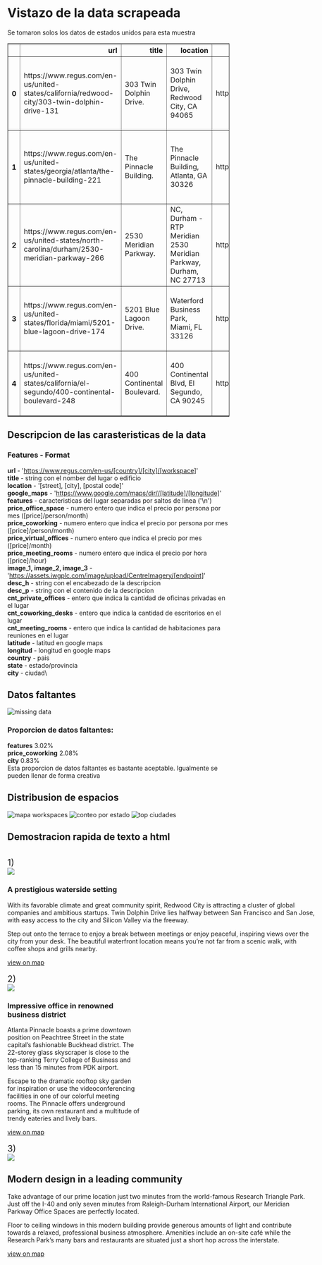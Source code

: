 # Vistazo de la data scrapeada
Se tomaron solos los datos de estados unidos para esta muestra

<table border="1" class="dataframe">
  <thead>
    <tr style="text-align: right;">
      <th></th>
      <th>url</th>
      <th>title</th>
      <th>location</th>
      <th>google_maps</th>
      <th>features</th>
      <th>price_office_space</th>
      <th>price_coworking</th>
      <th>price_virtual_offices</th>
      <th>price_meeting_rooms</th>
      <th>image_1</th>
      <th>image_2</th>
      <th>image_3</th>
      <th>desc_h</th>
      <th>desc_p</th>
      <th>cnt_private_offices</th>
      <th>cnt_coworking_desks</th>
      <th>cnt_meeting_rooms</th>
      <th>latitude</th>
      <th>longitude</th>
      <th>country</th>
      <th>state</th>
      <th>city</th>
    </tr>
  </thead>
  <tbody>
    <tr>
      <th>0</th>
      <td>https://www.regus.com/en-us/united-states/california/redwood-city/303-twin-dolphin-drive-131</td>
      <td>303 Twin Dolphin Drive.</td>
      <td>303 Twin Dolphin Drive, Redwood City, CA 94065</td>
      <td>https://www.google.com/maps/dir//37.5235361034277,-122.258564390404</td>
      <td>City/Town Centre Accessible Major transport connections Meeting Rooms...</td>
      <td>385</td>
      <td>369.0</td>
      <td>95</td>
      <td>45</td>
      <td>https://assets.iwgplc.com/image/upload/CentreImagery/131/131_5.jpg</td>
      <td>https://assets.iwgplc.com/image/upload/CentreImagery/131/131_2.jpg</td>
      <td>https://assets.iwgplc.com/image/upload/CentreImagery/131/131_4.jpg</td>
      <td>A prestigious waterside setting</td>
      <td>With its favorable climate and great community spirit, Redwood City...</td>
      <td>18</td>
      <td>4</td>
      <td>37.523537</td>
      <td>-122.258568</td>
      <td>united-states</td>
      <td>california</td>
      <td>redwood-city</td>
    </tr>
    <tr>
      <th>1</th>
      <td>https://www.regus.com/en-us/united-states/georgia/atlanta/the-pinnacle-building-221</td>
      <td>The Pinnacle Building.</td>
      <td>The Pinnacle Building, Atlanta, GA 30326</td>
      <td>https://www.google.com/maps/dir//33.8504455417319,-84.3603915535294</td>
      <td>Major transport connections Meeting Rooms On-site Lunch Restaurant...</td>
      <td>265</td>
      <td>255.0</td>
      <td>49</td>
      <td>29</td>
      <td>https://assets.iwgplc.com/image/upload/CentreImagery/221/221_5.jpg</td>
      <td>https://assets.iwgplc.com/image/upload/CentreImagery/221/221_2.jpg</td>
      <td>https://assets.iwgplc.com/image/upload/CentreImagery/221/221_4.jpg</td>
      <td>Impressive office in renowned business district</td>
      <td>Atlanta Pinnacle boasts a prime downtown position on Peachtree Street...</td> 
      <td>86</td>
      <td>24</td>
      <td>4</td>
      <td>33.850445</td>
      <td>-84.360390</td>
      <td>united-states</td>
      <td>georgia</td>
      <td>atlanta</td>
    </tr>
    <tr>
      <th>2</th>
      <td>https://www.regus.com/en-us/united-states/north-carolina/durham/2530-meridian-parkway-266</td>
      <td>2530 Meridian Parkway.</td>
      <td>NC, Durham - RTP Meridian 2530 Meridian Parkway, Durham, NC 27713</td>
      <td>https://www.google.com/maps/dir//35.9112578969551,-78.8999671779098</td>
      <td>City/Town Centre Accessible Major transport connections Meeting Rooms...</td>
      <td>189</td>
      <td>179.0</td>
      <td>75</td>
      <td>19</td>
      <td>https://assets.iwgplc.com/image/upload/CentreImagery/266/266_5.jpg</td>
      <td>https://assets.iwgplc.com/image/upload/CentreImagery/266/266_2.jpg</td>
      <td>https://assets.iwgplc.com/image/upload/CentreImagery/266/266_4.jpg</td>
      <td>Modern design in a leading community</td>
      <td>Take advantage of our prime location just two minutes from the...</td> 
      <td>121</td>
      <td>13</td>
      <td>6</td>
      <td>35.911259</td>
      <td>-78.899963</td>
      <td>united-states</td>
      <td>north-carolina</td>
      <td>durham</td>
    </tr>
    <tr>
      <th>3</th>
      <td>https://www.regus.com/en-us/united-states/florida/miami/5201-blue-lagoon-drive-174</td>
      <td>5201 Blue Lagoon Drive.</td>
      <td>Waterford Business Park, Miami, FL 33126</td>
      <td>https://www.google.com/maps/dir//25.7834703719201,-80.2916260565631</td>
      <td>City/Town Centre Major transport connections Meeting Rooms...</td> 
      <td>299</td>
      <td>285.0</td>
      <td>95</td>
      <td>29</td>
      <td>https://assets.iwgplc.com/image/upload/CentreImagery/174/174_5.jpg</td>
      <td>https://assets.iwgplc.com/image/upload/CentreImagery/174/174_2.jpg</td>
      <td>https://assets.iwgplc.com/image/upload/CentreImagery/174/174_4.jpg</td>
      <td>Prime airport location</td>
      <td>Waste no time with an efficient work environment. Perfect for meetings...</td>
      <td>178</td>
      <td>26</td>
      <td>5</td>
      <td>25.783470</td>
      <td>-80.291626</td>
      <td>united-states</td>
      <td>florida</td>
      <td>miami</td>
    </tr>
    <tr>
      <th>4</th>
      <td>https://www.regus.com/en-us/united-states/california/el-segundo/400-continental-boulevard-248</td>
      <td>400 Continental Boulevard.</td>
      <td>400 Continental Blvd, El Segundo, CA 90245</td>
      <td>https://www.google.com/maps/dir//33.9209373731741,-118.390105331352</td>
      <td>City/Town Centre Accessible Gym and Fitness Room Major transport...</td>
      <td>359</td>
      <td>339.0</td>
      <td>109</td>
      <td>29</td>
      <td>https://assets.iwgplc.com/image/upload/CentreImagery/248/248_5.jpg</td>
      <td>https://assets.iwgplc.com/image/upload/CentreImagery/248/248_2.jpg</td>
      <td>https://assets.iwgplc.com/image/upload/CentreImagery/248/248_4.jpg</td>
      <td>Impressive architecture, close to household names</td>
      <td>Prepare to feel inspired at LAX Continental Grand, an imposing steel...</td>
      <td>147</td>
      <td>16</td>
      <td>3</td>
      <td>33.920937</td>
      <td>-118.390106</td>
      <td>united-states</td>
      <td>california</td>
      <td>el-segundo</td>
    </tr>
  </tbody>
</table>


## Descripcion de las carasteristicas de la data

### Features   -   Format
**url** - 'https://www.regus.com/en-us/[country]/[city]/[workspace]' \
**title** - string con el nomber del lugar o edificio\
**location** - '[street], [city], [postal code]' \
**google_maps** - 'https://www.google.com/maps/dir//[latitude]/[longitude]' \
**features** - caracteristicas del lugar separadas por saltos de linea ('\n')\
**price_office_space** - numero entero que indica el precio por persona por mes ([price]/person/month)\
**price_coworking** - numero entero que indica el precio por persona por mes ([price]/person/month)\
**price_virtual_offices** - numero entero que indica el precio por mes ([price]/month)\
**price_meeting_rooms** - numero entero que indica el precio por hora ([price]/hour)\
**image_1, image_2, image_3** - 'https://assets.iwgplc.com/image/upload/CentreImagery/[endpoint]' \
**desc_h** - string con el encabezado de la descripcion\
**desc_p** - string con el contenido de la descripcion\
**cnt_private_offices** - entero que indica la cantidad de oficinas privadas en el lugar\
**cnt_coworking_desks** - entero que indica la cantidad de escritorios en el lugar\
**cnt_meeting_rooms** - entero que indica la cantidad de habitaciones para reuniones en el lugar\
**latitude** - latitud en google maps\
**longitud** - longitud en google maps\
**country** - pais\
**state** - estado/provincia\
**city** - ciudad\

## Datos faltantes
![missing data](plots/missing_data.png)

### Proporcion de datos faltantes:
**features** 3.02%\
**price_coworking** 2.08%\
**city** 0.83%\
Esta proporcion de datos faltantes es bastante aceptable. Igualmente se pueden llenar de forma creativa

## Distribusion de espacios
![mapa workspaces](plots/map_dist_workspaces.png)
![conteo por estado](plots/states_counts.png)
![top ciudades](plots/top_cities.png)

## Demostracion rapida de texto a html
<br>
<div style='width: 700px'>
<div style='font-size: 20px'>1)</div>
<div class='images-container'>
<img class='image' src=https://assets.iwgplc.com/image/upload/CentreImagery/131/131_5.jpg>
</div>
<h3 class='subheader'>A prestigious waterside setting</h3>
<p class='p'>With its favorable climate and great community spirit, Redwood City is attracting a cluster of global companies and ambitious startups. Twin Dolphin Drive lies halfway between San Francisco and San Jose, with easy access to the city and Silicon Valley via the freeway.
</p>
<p class='p'>
Step out onto the terrace to enjoy a break between meetings or enjoy peaceful, inspiring views over the city from your desk. The beautiful waterfront location means you’re not far from a scenic walk, with coffee shops and grills nearby.
</p>
<a href=https://www.google.com/maps/dir//37.5235361034277,-122.258564390404>view on map</a>
</div>

<br>
<div style='width: 300px'>
<div style='font-size: 20px'>2)</div>
<div class='images-container'>
<img class='image' src=https://assets.iwgplc.com/image/upload/CentreImagery/221/221_5.jpg>
</div>
<h3 class='subheader'>Impressive office in renowned business district</h3>
<p class='p'>Atlanta Pinnacle boasts a prime downtown position on Peachtree Street in the state capital’s fashionable Buckhead district. The 22-storey glass skyscraper is close to the top-ranking Terry College of Business and less than 15 minutes from PDK airport.</p>
<p class='p'>Escape to the dramatic rooftop sky garden for inspiration or use the videoconferencing facilities in one of our colorful meeting rooms. The Pinnacle offers underground parking, its own restaurant and a multitude of trendy eateries and lively bars.</p>
<a href=https://www.google.com/maps/dir//33.8504455417319,-84.3603915535294>view on map</a>
</div>
<br>
<div style='width: 700px'>
<div style='font-size: 20px'>3)</div>
<div class='images-container'>
<img class='image' src=https://assets.iwgplc.com/image/upload/CentreImagery/266/266_5.jpg>
</div>
<h2 class='subheader'>Modern design in a leading community</h2>
<p class='p'>Take advantage of our prime location just two minutes from the world-famous Research Triangle Park. Just off the I-40 and only seven minutes from Raleigh-Durham International Airport, our Meridian Parkway Office Spaces are perfectly located.</p>
<p class='p'>Floor to ceiling windows in this modern building provide generous amounts of light and contribute towards a relaxed, professional business atmosphere. Amenities include an on-site café while the Research Park’s many bars and restaurants are situated just a short hop across the interstate.</p>
<a href=https://www.google.com/maps/dir//35.9112578969551,-78.8999671779098>view on map</a>
</div>
